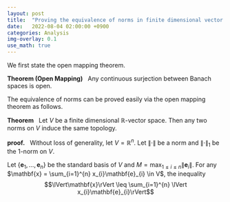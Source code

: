 ```yaml
---
layout: post
title:  "Proving the equivalence of norms in finite dimensional vector spaces via open mapping theorem"
date:   2022-08-04 02:00:00 +0900
categories: Analysis
img-overlay: 0.1
use_math: true
---
```


We first state the open mapping theorem.

**Theorem (Open Mapping)** &nbsp; Any continuous surjection between Banach spaces is open.

The equivalence of norms can be proved easily via the open mapping theorem as follows.

**Theorem** &nbsp; Let $V$ be a finite dimensional $\mathbb{R}$-vector space. Then any two norms on $V$ induce the same topology.

**proof.** &nbsp; Without loss of generality, let $V = \mathbb{R}^{n}$. Let $\lVert\cdot\rVert$ be a norm and $\lVert\cdot\rVert_{1}$ be the $1$-norm on $V$.

Let $\{\mathbf{e}_{1}, \ldots, \mathbf{e}_{n}\}$ be the standard basis of $V$ and $M = \max_{1 \leq i \leq n} \lVert\mathbf{e}_{i}\rVert$.
For any $\mathbf{x} = \sum_{i=1}^{n} x_{i}\mathbf{e}_{i} \in V$, the inequality
$$\lVert\mathbf{x}\rVert \leq \sum_{i=1}^{n} \lVert x_{i}\mathbf{e}_{i}\rVert$$






[^1]: test reference style link 
